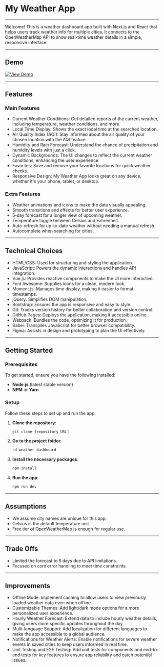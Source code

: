 # My Weather App
***
Welcome! This is a weather dashboard app built with Next.js and React that helps users track weather info for multiple cities. It connects to the OpenWeatherMap API to show real-time weather details in a simple, responsive interface.

***
## **Demo**

[![View Demo](https://img.shields.io/badge/View-Demo-blue)](https://www.youtube.com/watch?v=Ks_8CHJqJqo)

***
## **Features**
### **Main Features**
- Current Weather Conditions: Get detailed reports of the current weather, including temperature, weather conditions, and more.
- Local Time Display: Shows the exact local time at the searched location.
- Air Quality Index (AQI): Stay informed about the air quality of your chosen location with the AQI feature.
- Humidity and Rain Forecast: Understand the chance of precipitation and humidity levels with just a click.
- Dynamic Backgrounds: The UI changes to reflect the current weather conditions, enhancing the user experience.
- Favorites: Save and remove your favorite locations for quick weather checks.
- Responsive Design: My Weather App looks great on any device, whether it's your phone, tablet, or desktop.

### **Extra Features**
- Weather animations and icons to make the data visually appealing.
- Smooth transitions and effects for better user experience.
- 5-day forecast for a longer view of upcoming weather.
- Temperature toggle between Celsius and Fahrenheit.
- Auto-refresh for up-to-date weather without needing a manual refresh.
- Autocomplete when searching for cities.

***
## Technical Choices
- HTML/CSS: Used for structuring and styling the application.
- JavaScript: Powers the dynamic interactions and handles API integration.
- Vue.js: Provides reactive components to make the UI more interactive.
- Font Awesome: Supplies icons for a clean, modern look.
- Moment.js: Manages time display, making it easier to format timestamps.
- jQuery: Simplifies DOM manipulation.
- Bootstrap: Ensures the app is responsive and easy to style.
- Git: Tracks version history for better collaboration and version control.
- GitHub Pages: Deploys the application, making it accessible online.
- Webpack: Bundles the code, optimizing it for production.
- Babel: Transpiles JavaScript for better browser compatibility.
- Figma: Assists in design and prototyping to plan the UI effectively.

***
## Getting Started

### Prerequisites
To get started, ensure you have the following installed:

- **Node.js** (latest stable version)
- **NPM** or **Yarn**

### Setup
Follow these steps to set up and run the app:

1. **Clone the repository**:

   ```bash
   git clone [repository URL]

2. **Go to the project folder**:

   ```bash
   cd weather-dashboard

3. **Install the necessary packages**:

   ```bash
   npm install

4. **Run the app**:
   ```bash
   npm run dev

***
## Assumptions
- We assume city names are unique for this app.
- Celsius is the default temperature unit.
- Free tier of OpenWeatherMap is enough for regular use.

***
## Trade Offs
- Limited the forecast to 5 days due to API limitations.
- Focused on core error handling to meet time constraints.

***
## Improvements
- Offline Mode: Implement caching to allow users to view previously loaded weather data even when offline.
- Customizable Themes: Add light/dark mode options for a more personalized user experience.
- Hourly Weather Forecast: Extend data to include hourly weather details, giving users more specific updates throughout the day.
- Multi-language Support: Add localization for different languages to make the app accessible to a global audience.
- Notifications for Weather Alerts: Enable notifications for severe weather events in saved cities to keep users informed in real time.
- Unit Testing and E2E Testing: Add unit tests for components and end-to-end tests for key features to ensure app reliability and catch potential issues.

